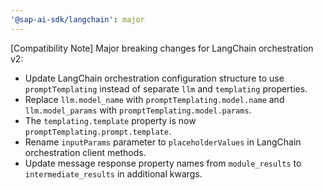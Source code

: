 ```yaml
---
'@sap-ai-sdk/langchain': major
---
```


[Compatibility Note] Major breaking changes for LangChain orchestration v2:
- Update LangChain orchestration configuration structure to use `promptTemplating` instead of separate `llm` and `templating` properties.
- Replace `llm.model_name` with `promptTemplating.model.name` and `llm.model_params` with `promptTemplating.model.params`.
- The `templating.template` property is now `promptTemplating.prompt.template`.
- Rename `inputParams` parameter to `placeholderValues` in LangChain orchestration client methods.
- Update message response property names from `module_results` to `intermediate_results` in additional kwargs.

